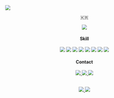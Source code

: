 <img src="https://capsule-render.vercel.app/api?type=waving&color=6CADDF&height=200&section=header&text=GAN%20HOSUNG&fontSize=40&fontColor=FFFFFF&animation=twinkling" />

<p align="center">🇰🇷</p>

<div align="center">
<a href="https://hits.seeyoufarm.com"><img src="https://hits.seeyoufarm.com/api/count/incr/badge.svg?url=https%3A%2F%2Fwww.github.com%2Fghs93&count_bg=%231C2C5B&title_bg=%23555555&icon=&icon_color=%23E7E7E7&title=hits&edge_flat=false"/></a>
</div>

<h4 align="center">Skill</h4>
<div align="center">
  <img src="https://img.shields.io/badge/Java-744E3B?style=flat-square&logo=Java&logoColor=white"/>
  <img src="https://img.shields.io/badge/Android-3DDC84?style=flat-square&logo=Android&logoColor=white" />
  <img src="https://img.shields.io/badge/JavaScript-F7DF1E?style=flat-square&logo=JavaScript&logoColor=white"/> 
  <img src="https://img.shields.io/badge/HTML5-E34F26?style=flat-square&logo=HTML5&logoColor=white"/> 
  <img src="https://img.shields.io/badge/CSS3-1572B6?style=flat-square&logo=CSS3&logoColor=white"/> 
  <img src="https://img.shields.io/badge/Swift-F05138?style=flat-square&logo=Swift&logoColor=white"/> 
  <img src="https://img.shields.io/badge/MySQL-4479A1?style=flat-square&logo=MySQL&logoColor=white" / >
  <img src="https://img.shields.io/badge/Vue.js-4FC08D?style=flat-square&logo=Vue.js&logoColor=white" / >
</div>

<h4 align="center">Contact</h4>
<div align="center">
  <a href=mailto:ghs93@kakao.com>
    <img src="https://img.shields.io/badge/KakaoTalk-FFCD00?style=flat-square&logo=KakaoTalk&logoColor=white"/>
  </a> 
  <a href=mailto:rksghtjd@gmail.com>
    <img src="https://img.shields.io/badge/Gmail-d14836?style=flat-square&logo=Gmail&logoColor=white"/>
  </a>
  <a href=https://ghs4593.tistory.com/>
    <img src="https://img.shields.io/badge/Blog-6BDBB8?style=flat-square&logo=Storyblok&logoColor=white"/>
  </a>
</div>

<div align="center">

</div>
<br>
<br>

<div align="center">
  <a href="http://solved.ac/ghs93">
    <img src="http://mazassumnida.wtf/api/v2/generate_badge?boj=ghs93"/>
  </a>
  <a href="http://solved.ac/ghs93">
    <img src="http://mazandi.herokuapp.com/api?handle=ghs93&theme=dark"/>
  </a>
</div>
